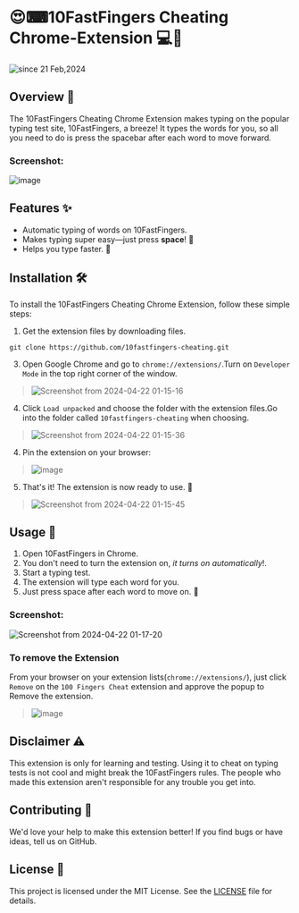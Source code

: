 
# 😍⌨10FastFingers Cheating Chrome-Extension 💻🚀

  <p>
    <img src="https://komarev.com/ghpvc/?username=fast-fingers&label=FastFingers%20Extension&color=0e75b6&style=flat" alt="since 21 Feb,2024" />
  </p>
  
## Overview 📝

The 10FastFingers Cheating Chrome Extension makes typing on the popular typing test site, 10FastFingers, a breeze! It types the words for you, so all you need to do is press the spacebar after each word to move forward.

### Screenshot:
![image](https://github.com/isaka-james/10fastfingers-cheating/assets/76619967/99fd1aed-cf92-44a9-8567-859fa7ee9e76)

## Features ✨

- Automatic typing of words on 10FastFingers.
- Makes typing super easy—just press **space**! 🚀
- Helps you type faster. 💪

## Installation 🛠️

To install the 10FastFingers Cheating Chrome Extension, follow these simple steps:

1. Get the extension files by downloading files.
```
git clone https://github.com/10fastfingers-cheating.git
```
3. Open Google Chrome and go to `chrome://extensions/`.Turn on `Developer Mode` in the top right corner of the window.
>![Screenshot from 2024-04-22 01-15-16](https://github.com/isaka-james/10fastfingers-cheating/assets/76619967/1bdb082f-b627-4c93-a331-ec34b54f025a)

4. Click `Load unpacked` and choose the folder with the extension files.Go into the folder called `10fastfingers-cheating` when choosing.
>![Screenshot from 2024-04-22 01-15-36](https://github.com/isaka-james/10fastfingers-cheating/assets/76619967/0305aef6-7991-489c-837d-8893c566166e)

4. Pin the extension on your browser:
>![image](https://github.com/isaka-james/10fastfingers-cheating/assets/76619967/6bd39351-e2d1-4a98-984e-5a891b3c028c)

5. That's it! The extension is now ready to use. 🎉
>![Screenshot from 2024-04-22 01-15-45](https://github.com/isaka-james/10fastfingers-cheating/assets/76619967/a783184b-b728-4dbe-95b0-9e417809dc91)


## Usage 🚀

1. Open 10FastFingers in Chrome.
2. You don't need to turn the extension on, *it turns on automatically*!.
3. Start a typing test.
4. The extension will type each word for you.
5. Just press space after each word to move on. 🚀

### Screenshot:
![Screenshot from 2024-04-22 01-17-20](https://github.com/isaka-james/10fastfingers-cheating/assets/76619967/e79a6f00-2d88-4352-8e69-f1277fbf2e79)

### To remove the Extension
From your browser on your extension lists(`chrome://extensions/`), just click `Remove` on the `100 Fingers Cheat` extension and approve the popup to Remove the extension.
>![image](https://github.com/isaka-james/10fastfingers-cheating/assets/76619967/b4ad0f78-1e7a-444a-ba16-ac5d2e0627a0)


## Disclaimer ⚠️

This extension is only for learning and testing. Using it to cheat on typing tests is not cool and might break the 10FastFingers rules. The people who made this extension aren't responsible for any trouble you get into.

## Contributing 🤝

We'd love your help to make this extension better! If you find bugs or have ideas, tell us on GitHub.

## License 📜

This project is licensed under the MIT License. See the [LICENSE](LICENSE) file for details.

